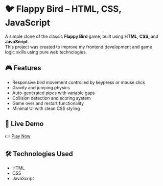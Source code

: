 # 🐦 Flappy Bird – HTML, CSS, JavaScript

A simple clone of the classic **Flappy Bird** game, built using **HTML**, **CSS**, and **JavaScript**.  
This project was created to improve my frontend development and game logic skills using pure web technologies.

## 🎮 Features

- Responsive bird movement controlled by keypress or mouse click
- Gravity and jumping physics
- Auto-generated pipes with variable gaps
- Collision detection and scoring system
- Game over and restart functionality
- Minimal UI with clean CSS styling

## 🚀 Live Demo

👉 [Play Now](https://mhttarunno.github.io/Feather-Dash)

## 🛠️ Technologies Used

- HTML
- CSS
- JavaScript
